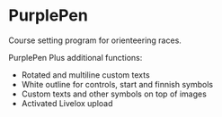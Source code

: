 # PurplePen
Course setting program for orienteering races.

PurplePen Plus additional functions:
- Rotated and multiline custom texts
- White outline for controls, start and finnish symbols
- Custom texts and other symbols on top of images
- Activated Livelox upload
